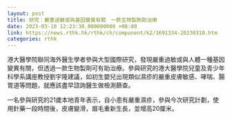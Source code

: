 ```yaml
---
layout: post
title: 研究：嚴重過敏或與基因變異有關　一款生物製劑助治療
date: 2023-03-10 12:23:30.000000000 +08:00
link: https://news.rthk.hk/rthk/ch/component/k2/1691334-20230310.htm
categories: rthk
---
```


港大醫學院聯同海外醫生學者參與大型國際研究，發現嚴重過敏或與人體一種基因變異有關，但透過一款生物製劑可有助治療。參與研究的港大醫學院兒童及青少年科學系講座教授劉宇隆建議，如初生嬰兒出現類似濕疹的嚴重皮膚敏感、哮喘、腸胃道等問題，就應該盡早諮詢醫生做檢測篩查。

一名參與研究的21歲本地青年表示，自小患有嚴重濕疹，參與今次研究計劃，使用針藥一段時間後，皮膚變滑，眉毛重新生長，並增高20厘米。
